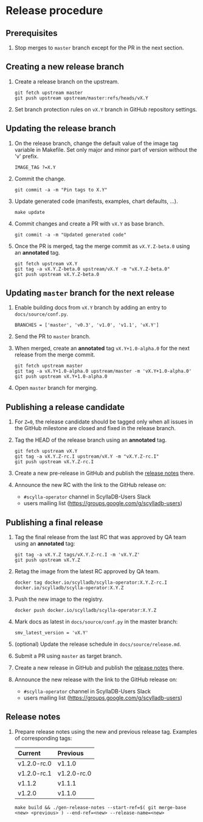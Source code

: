 # Release procedure

## Prerequisites
1. Stop merges to `master` branch except for the PR in the next section.

## Creating a new release branch
1. Create a release branch on the upstream.
    ```
    git fetch upstream master
    git push upstream upstream/master:refs/heads/vX.Y
    ```

1. Set branch protection rules on `vX.Y` branch in GitHub repository settings.

## Updating the release branch
1. On the release branch, change the default value of the image tag variable in Makefile. Set only major and minor part of version without the 'v' prefix.
   ```
   IMAGE_TAG ?=X.Y
   ```

1. Commit the change.
   ```
   git commit -a -m "Pin tags to X.Y"
   ```

1. Update generated code (manifests, examples, chart defaults, ...).
   ```
   make update
   ```

1. Commit changes and create a PR with `vX.Y` as base branch.
   ```
   git commit -a -m "Updated generated code"
   ```

1. Once the PR is merged, tag the merge commit as `vX.Y.Z-beta.0` using an **annotated** tag.
   ```
   git fetch upstream vX.Y
   git tag -a vX.Y.Z-beta.0 upstream/vX.Y -m "vX.Y.Z-beta.0"
   git push upstream vX.Y.Z-beta.0
   ```

## Updating `master` branch for the next release
1. Enable building docs from `vX.Y` branch by adding an entry to `docs/source/conf.py`.
   ```
   BRANCHES = ['master', 'v0.3', 'v1.0', 'v1.1', 'vX.Y']
   ```

1. Send the PR to `master` branch.

1. When merged, create an **annotated** tag `vX.Y+1.0-alpha.0` for the next release from the merge commit.
   ```
   git fetch upstream master
   git tag -a vX.Y+1.0-alpha.0 upstream/master -m 'vX.Y+1.0-alpha.0'
   git push upstream vX.Y+1.0-alpha.0
   ```

1. Open `master` branch for merging.

## Publishing a release candidate
1. For `Z=0`, the release candidate should be tagged only when all issues in the GitHub milestone are closed and fixed in the release branch.

1. Tag the HEAD of the release branch using an **annotated** tag.
   ```
   git fetch upstream vX.Y
   git tag -a vX.Y.Z-rc.I upstream/vX.Y -m "vX.Y.Z-rc.I"
   git push upstream vX.Y.Z-rc.I
   ```

1. Create a new pre-release in GitHub and publish the [release notes](#release-notes) there.

1. Announce the new RC with the link to the GitHub release on:
   - `#scylla-operator` channel in ScyllaDB-Users Slack
   - users mailing list (https://groups.google.com/g/scylladb-users)

## Publishing a final release

1. Tag the final release from the last RC that was approved by QA team using an **annotated** tag:
   ```
   git tag -a vX.Y.Z tags/vX.Y.Z-rc.I -m 'vX.Y.Z'
   git push upstream vX.Y.Z
   ```

1. Retag the image from the latest RC approved by QA team.
   ```
   docker tag docker.io/scylladb/scylla-operator:X.Y.Z-rc.I docker.io/scylladb/scylla-operator:X.Y.Z
   ```

1. Push the new image to the registry.
   ```
   docker push docker.io/scylladb/scylla-operator:X.Y.Z
   ```

1. Mark docs as latest in `docs/source/conf.py` in the master branch:
   ```
   smv_latest_version = 'vX.Y'
   ```

1. (optional) Update the release schedule in `docs/source/release.md`.

1. Submit a PR using `master` as target branch.

1. Create a new release in GitHub and publish the [release notes](#release-notes) there.

1. Announce the new release with the link to the GitHub release on:
   - `#scylla-operator` channel in ScyllaDB-Users Slack
   - users mailing list (https://groups.google.com/g/scylladb-users)

## Release notes
1. Prepare release notes using the new and previous release tag.
   Examples of corresponding tags:

   | Current        | Previous      |
   | :------------- | :------------ |
   | v1.2.0-rc.0    | v1.1.0        |
   | v1.2.0-rc.1    | v1.2.0-rc.0   |
   | v1.1.2         | v1.1.1        |
   | v1.2.0         | v1.1.0        |

   ```
   make build && ./gen-release-notes --start-ref=$( git merge-base <new> <previous> ) --end-ref=<new> --release-name=<new>
   ```
